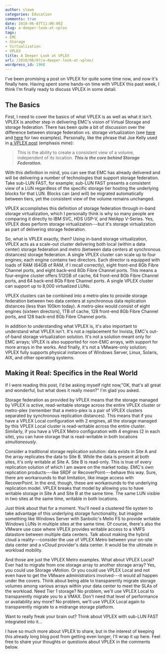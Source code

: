 ```yaml
---
author: slowe
categories: Education
comments: true
date: 2010-06-07T11:00:00Z
slug: a-deeper-look-at-vplex
tags:
- EMC
- Storage
- Virtualization
- VPLEX
title: A Deeper Look at VPLEX
url: /2010/06/07/a-deeper-look-at-vplex/
wordpress_id: 1968
---
```


I've been promising a post on VPLEX for quite some time now, and now it's finally here. Having spent some hands-on time with VPLEX this past week, I think I'm finally ready to discuss VPLEX in some detail.

## The Basics

First, I need to cover the basics of what VPLEX is as well as what it isn't. VPLEX is another step in delivering EMC's vision of Virtual Storage and storage federation. There has been quite a bit of discussion over the difference between storage federation vs. storage virtualization (see [here](http://www.storagerap.com/2010/04/zeroing-in-on-a-definition-for-federated-storage.html) and [here](http://wikibon.org/blog/federated-storage-what-the-hell/) for two examples). Personally, like the phrase that Joe Kelly used in [a VPLEX post](http://blog.virtualtacit.com/home/2010/5/19/vplexing-their-way-to-distributed-data-centers-how-emc-stole.html) (emphasis mine):

>This is the ability to create a consistent view of a volume, independent of its location. **_This is the core behind Storage Federation._**

With this definition in mind, you can see that EMC has already delivered and will be delivering a number of technologies that support storage federation. Take sub-LUN FAST, for example; sub-LUN FAST presents a consistent view of a LUN regardless of the specific storage tier hosting the underlying blocks for that LUN. Blocks can (and will) be migrated automatically between tiers, yet the consistent view of the volume remains unchanged.

VPLEX accomplishes this definition of storage federation through in-band storage virtualization, which I personally think is why so many people are comparing it directly to IBM SVC, HDS USP-V, and NetApp V-Series. Yes, VPLEX does perform storage virtualization---but it's storage virtualization as part of delivering storage federation.

So, what is VPLEX exactly, then? Using in-band storage virtualization, VPLEX acts as a scale-out cluster delivering both local (within a data center) storage federation and metro (between data centers at synchronous distances) storage federation. A single VPLEX cluster can scale up to four engines; each engine contains two directors. Each director is equipped with loads of RAM (64GB of RAM, if I recall correctly), eight front-end 8Gb Fibre Channel ports, and eight back-end 8Gb Fibre Channel ports. This means a four-engine cluster offers 512GB of cache, 64 front-end 8Gb Fibre Channel ports, and 64 back-end 8Gb Fibre Channel ports. A single VPLEX cluster can support up to 8,000 virtualized LUNs.

VPLEX clusters can be combined into a metro-plex to provide storage federation between two data centers at synchronous data replication distances (less than 100km today). A metro-plex would consist of eight engines (sixteen directors), 1TB of cache, 128 front-end 8Gb Fibre Channel ports, and 128 back-end 8Gb Fibre Channel ports.

In addition to understanding what VPLEX is, it's also important to understand what VPLEX isn't. It's not a replacement for Invista, EMC's out-of-band storage virtualization solution. It's not a solution meant only for EMC arrays; VPLEX is also supported for non-EMC arrays, with support for more arrays in the works. And finally, it's not a VMware-only solution; VPLEX fully supports physical instances of Windows Server, Linux, Solaris, AIX, and other operating systems.

## Making it Real: Specifics in the Real World

If I were reading this post, I'd be asking myself right now,"OK, that's all great and wonderful, but what does it really _mean_?" I'm glad you asked.

Storage federation as provided by VPLEX means that the storage managed by VPLEX is active, read-writable storage across the entire VPLEX cluster or metro-plex (remember that a metro-plex is a pair of VPLEX clusters separated by synchronous replication distances). This means that if you have a VPLEX Local configuration with 2 engines, all the storage managed by this VPLEX Local cluster is read-writable across the entire cluster. Similarly, if you have a VPLEX Metro configuration with 4 engines (2 in each site), you can have storage that is read-writable in both locations _simultaneously_.

Consider a traditional storage replication solution: data exists in Site A and the array replicates the data to Site B. While the data is present at both sites, it's only writable at Site A. Site B is read-only. This is true of every replication solution of which I am aware on the market today. EMC's own replication products---like SRDF or RecoverPoint---behave this way. Sure, there are workarounds to that limitation, like image access with RecoverPoint. In the end, though, these are workarounds to the underlying replication model. VPLEX breaks that model by allowing you to have writable storage in Site A and Site B at the same time. The same LUN visible in two sites at the same time, writable in both locations.

Just think about that for a moment. You'll need a clustered file system to take advantage of this underlying storage functionality, but imagine something like Windows Server with Sanbolic's Melio FS to provide writable Windows LUNs in multiple sites at the same time. Of course, there's also the VMware use case where VPLEX provides writable access to a VMFS datastore between multiple data centers. Talk about making the hybrid cloud a reality---consider the use of VPLEX Metro between your on-site data center and a vCloud provider's data center. It would be the ultimate in workload mobility.

And those are just the VPLEX Metro examples. What about VPLEX Local? Ever had to migrate from one storage array to another storage array? Yes, you could use Storage vMotion. Or you could use VPLEX Local and not even have to get the VMware administrators involved---it would all happen under the covers. Think about being able to transparently migrate storage volumes among various arrays within your data center to meet the SLAs of the workload. Need Tier 1 storage? No problem, we'll use VPLEX Local to transparently migrate you to a VMAX. Don't need that level of performance or availability any more? No problem, we'll use VPLEX Local again to transparently migrate to a midrange storage platform.

Want to really freak your brain out? Think about VPLEX with sub-LUN FAST integrated into it...

I have so much more about VPLEX to share, but in the interest of keeping this already long blog post from getting even longer, I'll wrap it up here. Feel free to share your thoughts or questions about VPLEX in the comments below.
